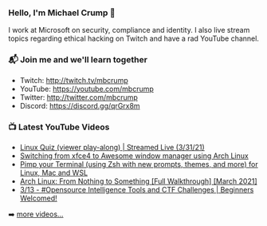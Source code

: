 ### Hello, I'm Michael Crump 👋

I work at Microsoft on security, compliance and identity. I also live stream topics regarding ethical hacking on Twitch and have a rad YouTube channel. 

### 📬 Join me and we'll learn together

- Twitch: http://twitch.tv/mbcrump
- YouTube: https://youtube.com/mbcrump
- Twitter: http://twitter.com/mbcrump
- Discord: https://discord.gg/qrGrx8m

### 📺 Latest YouTube Videos

<!-- YOUTUBE:START -->
- [Linux Quiz (viewer play-along) | Streamed Live (3/31/21)](https://www.youtube.com/watch?v=8rLLt2ds2lE)
- [Switching from xfce4 to Awesome window manager using Arch Linux](https://www.youtube.com/watch?v=qp2F3AcbYrQ)
- [Pimp your Terminal (using Zsh with new prompts, themes, and more) for Linux, Mac and WSL](https://www.youtube.com/watch?v=JT6QXppPRVc)
- [Arch Linux: From Nothing to Something [Full Walkthrough] [March 2021]](https://www.youtube.com/watch?v=bWfX3kbVV7Q)
- [3/13 - #Opensource Intelligence Tools and CTF Challenges | Beginners Welcomed!](https://www.youtube.com/watch?v=9Z7rk2e8R8Q)
<!-- YOUTUBE:END -->

➡️ [more videos...](https://youtube.com/mbcrump)

